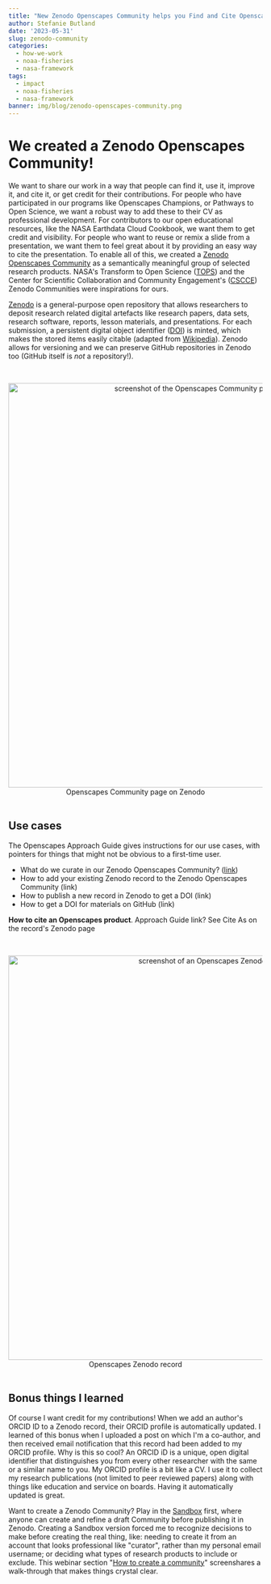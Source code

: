 ```yaml
---
title: "New Zenodo Openscapes Community helps you Find and Cite Openscapes things"
author: Stefanie Butland
date: '2023-05-31'
slug: zenodo-community
categories:
  - how-we-work
  - noaa-fisheries
  - nasa-framework
tags:
  - impact
  - noaa-fisheries
  - nasa-framework
banner: img/blog/zenodo-openscapes-community.png
---
```


# We created a Zenodo Openscapes Community!

We want to share our work in a way that people can find it, use it, improve it, and cite it, or get credit for their contributions. For people who have participated in our programs like Openscapes Champions, or Pathways to Open Science, we want a robust way to add these to their CV as professional development. For contributors to our open educational resources, like the NASA Earthdata Cloud Cookbook, we want them to get credit and visibility. For people who want to reuse or remix a slide from a presentation, we want them to feel great about it by providing an easy way to cite the presentation. To enable all of this, we created a [Zenodo Openscapes Community](https://zenodo.org/communities/openscapes/) as a semantically meaningful group of selected research products. NASA's Transform to Open Science ([TOPS](https://zenodo.org/communities/tops/)) and the Center for Scientific Collaboration and Community Engagement's ([CSCCE](https://zenodo.org/communities/cscce/)) Zenodo Communities were inspirations for ours.

[Zenodo](https://zenodo.org/) is a general-purpose open repository that allows researchers to deposit research related digital artefacts like research papers, data sets, research software, reports, lesson materials, and presentations. For each submission, a persistent digital object identifier ([DOI](https://en.wikipedia.org/wiki/Digital_object_identifier)) is minted, which makes the stored items easily citable (adapted from [Wikipedia](https://en.wikipedia.org/wiki/Zenodo)). Zenodo allows for versioning and we can preserve GitHub repositories in Zenodo too (GitHub itself is *not* a repository!).

<br> <center><a><img src="/img/blog/zenodo-openscapes-community.png" width="800px" alt="screenshot of the Openscapes Community page on Zenodo"></a><figcaption>Openscapes Community page on Zenodo</figcaption></center> <br>

## Use cases

The Openscapes Approach Guide gives instructions for our use cases, with pointers for things that might not be obvious to a first-time user.

-   What do we curate in our Zenodo Openscapes Community? ([link](http://localhost:6939/approach/tooling.html#what-do-we-curate-in-our-zenodo-openscapes-community))
-   How to add your existing Zenodo record to the Zenodo Openscapes Community (link)
-   How to publish a new record in Zenodo to get a DOI (link)
-   How to get a DOI for materials on GitHub (link)

**How to cite an Openscapes product**. Approach Guide link? See Cite As on the record's Zenodo page

<br> <center><a><img src="/img/blog/XXXX.png" width="800px" alt="screenshot of an Openscapes Zenodo record"></a><figcaption>Openscapes Zenodo record</figcaption></center> <br>

<!--# We should use this opportunity to cite the resources we list here, with a references section at bottom -->

## Bonus things I learned

<!--# need better heading; this is the closing paragraph but wanted to convey couple of cool adjacent things -->

Of course I want credit for my contributions! When we add an author's ORCID ID to a Zenodo record, their ORCID profile is automatically updated. I learned of this bonus when I uploaded a post on which I'm a co-author, and then received email notification that this record had been added to my ORCID profile. Why is this so cool? An ORCID iD is a unique, open digital identifier that distinguishes you from every other researcher with the same or a similar name to you. My ORCID profile is a bit like a CV. I use it to collect my research publications (not limited to peer reviewed papers) along with things like education and service on boards. Having it automatically updated is great.

Want to create a Zenodo Community? Play in the [Sandbox](https://sandbox.zenodo.org/) first, where anyone can create and refine a draft Community before publishing it in Zenodo. Creating a Sandbox version forced me to recognize decisions to make before creating the real thing, like: needing to create it from an account that looks professional like "curator", rather than my personal email username; or deciding what types of research products to include or exclude. This webinar section "[How to create a community](https://youtu.be/yj2r8RayIX8?t=734)" screenshares a walk-through that makes things crystal clear.
